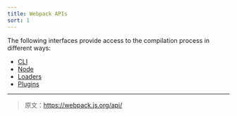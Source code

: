 ```yaml
---
title: Webpack APIs
sort: 1
---
```


The following interfaces provide access to the compilation process in different ways:

* [CLI](/api/cli)
* [Node](/api/node)
* [Loaders](/api/loaders)
* [Plugins](/api/plugins)

***

> 原文：https://webpack.js.org/api/

